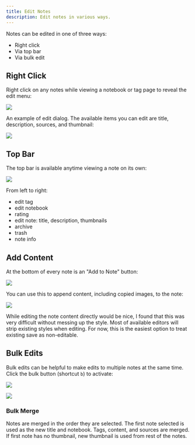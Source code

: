```yaml
---
title: Edit Notes
description: Edit notes in various ways.
---
```


Notes can be edited in one of three ways: 
- Right click
- Via top bar
- Via bulk edit


## Right Click

Right click on any notes while viewing a notebook or tag page to reveal the edit menu:

![](/images/edit-note.png)

An example of edit dialog. The available items you can edit are title, description, sources, and thumbnail:

![](/images/edit-note-dialog.png)

## Top Bar

The top bar is available anytime viewing a note on its own:

![](/images/note-bar.png)

From left to right:
- edit tag
- edit notebook
- rating
- edit note: title, description, thumbnails
- archive
- trash
- note info


## Add Content

At the bottom of every note is an "Add to Note" button:

![](/images/add-to-note.png)

You can use this to append content, including copied images, to the note:

![](/images/edit-note-toolbar.png)

While editing the note content directly would be nice, I found that this was very difficult without messing up the style. Most of available editors will strip existing styles when editing. For now, this is the easiest option to treat existing save as non-editable.

## Bulk Edits 

Bulk edits can be helpful to make edits to multiple notes at the same time. Click the bulk button (shortcut `b`) to activate:

![](/images/bulk-button.png)

![](/images/bulk.png)

### Bulk Merge

Notes are merged in the order they are selected. The first note selected is used as the new title and notebook. Tags, content, and sources are merged. If first note has no thumbnail, new thumbnail is used from rest of the notes.